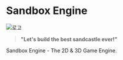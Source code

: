 # Sandbox Engine

![로고](../Resources/Images/Logo.png)

> **"Let's build the best sandcastle ever!"**

Sandbox Engine - The 2D & 3D Game Engine.
